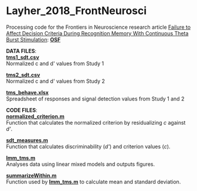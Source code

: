 # Layher_2018_FrontNeurosci
Processing code for the Frontiers in Neuroscience research article [Failure to Affect Decision Criteria During Recognition Memory With Continuous Theta Burst Stimulation](https://doi.org/10.3389/fnins.2018.00705): [**OSF**](https://osf.io/r73xg/)  

**DATA FILES**:   
[**tms1_sdt.csv**](https://github.com/UCSBMemoryLab/Layher_2018_FrontNeurosci/blob/master/tms1_sdt.csv)    
Normalized c and d' values from Study 1

[**tms2_sdt.csv**](https://github.com/UCSBMemoryLab/Layher_2018_FrontNeurosci/blob/master/tms2_sdt.csv)   
Normalized c and d' values from Study 2

[**tms_behave.xlsx**](https://github.com/UCSBMemoryLab/Layher_2018_FrontNeurosci/blob/master/tms_behave.xlsx)    
Spreadsheet of responses and signal detection values from Study 1 and 2

**CODE FILES**:   
[**normalized_criterion.m**](https://github.com/UCSBMemoryLab/signal_detection_theory/blob/master/normalized_criterion.m)   
Function that calculates the normalized criterion by residualizing <i>c</i> against <i>d'</i>.

[**sdt_measures.m**](https://github.com/UCSBMemoryLab/signal_detection_theory/blob/master/sdt_measures.m)   
Function that calculates discriminability (<i>d'</i>) and criterion values (<i>c</i>).
 
[**lmm_tms.m**](https://github.com/UCSBMemoryLab/Layher_2018_FrontNeurosci/blob/master/lmm_tms.R)   
Analyses data using linear mixed models and outputs figures.

[**summarizeWithin.m**](https://github.com/UCSBMemoryLab/Layher_2018_FrontNeurosci/blob/master/summarizeWithin.R)  
Function used by [**lmm_tms.m**](https://github.com/UCSBMemoryLab/signal_detection_theory/blob/master/lmm_tms.m) to calculate mean and standard deviation.
